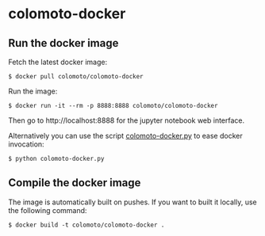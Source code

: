 # colomoto-docker

## Run the docker image

Fetch the latest docker image:

    $ docker pull colomoto/colomoto-docker

Run the image:

    $ docker run -it --rm -p 8888:8888 colomoto/colomoto-docker

Then go to http://localhost:8888 for the jupyter notebook web interface.

Alternatively you can use the script [colomoto-docker.py](./colomoto-docker.py) to ease docker
invocation:

    $ python colomoto-docker.py

## Compile the docker image

The image is automatically built on pushes. If you want to built it locally, use the following command:

    $ docker build -t colomoto/colomoto-docker .

